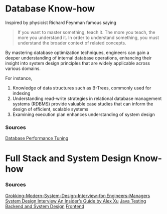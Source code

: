 # Database Know-how
Inspired by physicist Richard Feynman famous saying 
> If you want to master something, teach it. The more you teach, the more you understand it. In order to understand something, you must understand the broader context of related concepts.

By mastering database optimization techniques, engineers can gain a deeper understanding of internal database operations, enhancing their insight into system design principles that are widely applicable across various domains. 

For instance, 

1. Knowledge of data structures such as B-Trees, commonly used for indexing 
2. Understanding read-write strategies in relational database management systems (RDBMS) provide valuable case studies that can inform the design of efficient, scalable systems
3. Examining execution plan enhances understanding of system design 

### Sources
[Database Performance Tuning](https://wecommit.com.vn/)

# Full Stack and System Design Know-how
### Sources
[Grokking-Modern-System-Design-Interview-for-Engineers-Managers](https://github.com/anonystick/anonystick/tree/main/Library/system.design/educative.io/Grokking-Modern-System-Design-Interview-for-Engineers-Managers)
[System Design Interview An Insider’s Guide by Alex Xu](https://github.com/Henrywu573/Catalogue/blob/master/System%20Design%20Interview%20An%20Insider%E2%80%99s%20Guide%20by%20Alex%20Xu%20(z-lib.org).pdf)
[Java Testing](https://rieckpil.de/courses/)
[Backend and System Design](https://github.com/anonystick/anonystick)
[Frontend](https://www.youtube.com/@trungquandev/featured)
